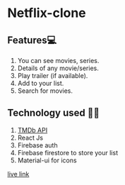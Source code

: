 # Netflix-clone

## Features💻
1. You can see movies, series.
2. Details of any movie/series.
3. Play trailer (if available).
4. Add to your list.
5. Search for movies.


## Technology used 👨‍💻
1. [TMDb API](https://developers.themoviedb.org/)
2. React Js
3. Firebase auth
4. Firebase firestore to store your list
5. Material-ui for icons

[live link](https://always-flix.netlify.app/)
